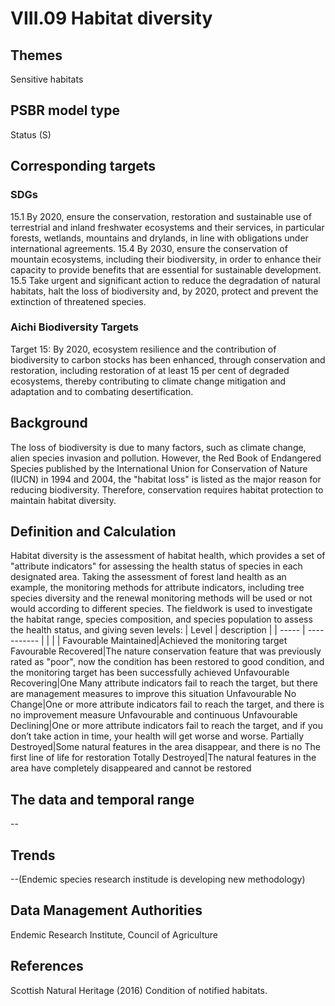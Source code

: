 # VIII.09 Habitat diversity

<script type="text/javascript" src="http://cdn.mathjax.org/mathjax/latest/MathJax.js?config=TeX-AMS-MML_HTMLorMML"></script>

## Themes
Sensitive habitats
## PSBR model type
Status (S)
## Corresponding targets
### SDGs
15.1 By 2020, ensure the conservation, restoration and sustainable use of terrestrial and inland freshwater ecosystems and their services, in particular forests, wetlands, mountains and drylands, in line with obligations under international agreements. 15.4 By 2030, ensure the conservation of mountain ecosystems, including their biodiversity, in order to enhance their capacity to provide benefits that are essential for sustainable development. 15.5 Take urgent and significant action to reduce the degradation of natural habitats, halt the loss of biodiversity and, by 2020, protect and prevent the extinction of threatened species.
### Aichi Biodiversity Targets
Target 15: By 2020, ecosystem resilience and the contribution of biodiversity to carbon stocks has been enhanced, through conservation and restoration, including restoration of at least 15 per cent of degraded ecosystems, thereby contributing to climate change mitigation and adaptation and to combating desertification.
## Background
The loss of biodiversity is due to many factors, such as climate change, alien species invasion and pollution. However, the Red Book of Endangered Species published by the International Union for Conservation of Nature (IUCN) in 1994 and 2004, the "habitat loss" is listed as the major reason for reducing biodiversity. Therefore, conservation requires habitat protection to maintain habitat diversity.
## Definition and Calculation
Habitat diversity is the assessment of habitat health, which provides a set of "attribute indicators" for assessing the health status of species in each designated area. Taking the assessment of forest land health as an example, the monitoring methods for attribute indicators, including tree species diversity and the renewal monitoring methods will be used or not would according to different species. The fieldwork is used to investigate the habitat range, species composition, and species population to assess the health status, and giving seven levels:
| Level | description |
| ----- | ----------- |
|       |             |
 Favourable Maintained|Achieved the monitoring target Favourable Recovered|The nature conservation feature that was previously rated as "poor", now the condition has been restored to good condition, and the monitoring target has been successfully achieved Unfavourable Recovering|One Many attribute indicators fail to reach the target, but there are management measures to improve this situation Unfavourable No Change|One or more attribute indicators fail to reach the target, and there is no improvement measure Unfavourable and continuous Unfavourable Declining|One or more attribute indicators fail to reach the target, and if you don’t take action in time, your health will get worse and worse. Partially Destroyed|Some natural features in the area disappear, and there is no The first line of life for restoration Totally Destroyed|The natural features in the area have completely disappeared and cannot be restored
## The data and temporal range
--
## Trends
--(Endemic species research institude is developing new methodology)
## Data Management Authorities
Endemic Research Institute, Council of Agriculture
## References
Scottish Natural Heritage (2016) Condition of notified habitats.